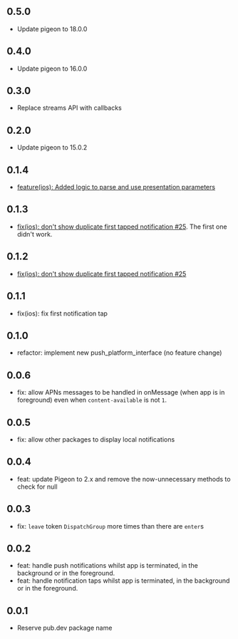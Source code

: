 ## 0.5.0 

- Update pigeon to 18.0.0

## 0.4.0

- Update pigeon to 16.0.0

## 0.3.0

- Replace streams API with callbacks

## 0.2.0

- Update pigeon to 15.0.2

## 0.1.4

- [feature(ios): Added logic to parse and use presentation parameters](https://github.com/ben-xD/push/pull/33)

## 0.1.3

- [fix(ios): don't show duplicate first tapped notification #25](https://github.com/ben-xD/push/pull/25). The first one didn't work.

## 0.1.2

- [fix(ios): don't show duplicate first tapped notification #25](https://github.com/ben-xD/push/pull/25)

## 0.1.1

- fix(ios): fix first notification tap

## 0.1.0

- refactor: implement new push_platform_interface (no feature change)

## 0.0.6

- fix: allow APNs messages to be handled in onMessage (when app is in foreground) even when `content-available` is not `1`.

## 0.0.5

- fix: allow other packages to display local notifications

## 0.0.4

- feat: update Pigeon to 2.x and remove the now-unnecessary methods to check for null

## 0.0.3

- fix: `leave` token `DispatchGroup` more times than there are `enter`s

## 0.0.2

- feat: handle push notifications whilst app is terminated, in the background or in the foreground.
- feat: handle notification taps whilst app is terminated, in the background or in the foreground.

## 0.0.1

- Reserve pub.dev package name
